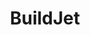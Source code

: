 ---
codehost: https://github.com/https://github.com/buildjet
logohandle: buildjet
sort: buildjet
title: BuildJet
twitter: https://x.com/buildjet
website: https://buildjet.com/for-github-actions
---
